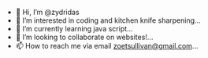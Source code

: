 - 👋 Hi, I’m @zydridas
- 👀 I’m interested in coding and kitchen knife sharpening...
- 🌱 I’m currently learning java script...
- 💞️ I’m looking to collaborate on websites!...
- 📫 How to reach me via email zoetsullivan@gmail.com...

<!---
zydridas/zydridas is a ✨ special ✨ repository because its `README.md` (this file) appears on your GitHub profile.
You can click the Preview link to take a look at your changes.
--->
